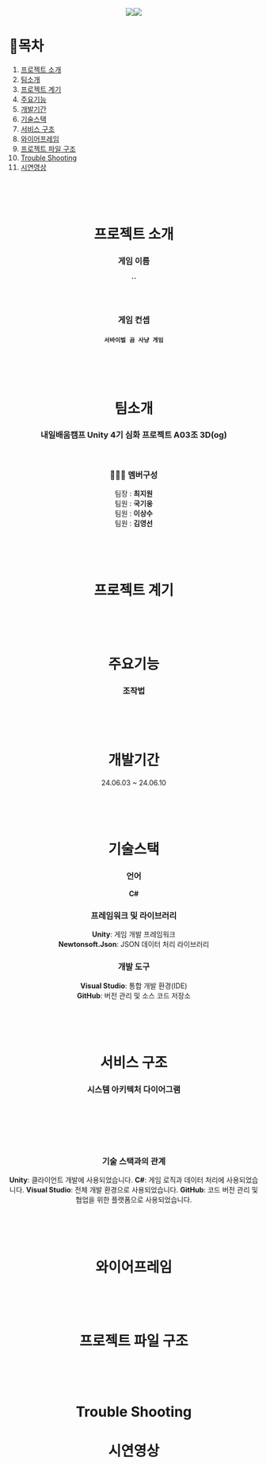 <div align="center">
  



<img src="https://img.shields.io/badge/Unity-000000?style=flat-square&logo=unity&logoColor=white"/><img src="https://img.shields.io/badge/C sharp-512BD4?style=flat-square&logo=csharp&logoColor=white"/>

</div>

# 📖목차

1. [프로젝트 소개](#프로젝트-소개)
2. [팀소개](#팀소개)
3. [프로젝트 계기](#프로젝트-계기)
4. [주요기능](#주요기능)
5. [개발기간](#개발기간)
6. [기술스택](#기술스택)
7. [서비스 구조](#서비스-구조)
8. [와이어프레임](#와이어프레임)
9. [프로젝트 파일 구조](#프로젝트-파일-구조)
10. [Trouble Shooting](#trouble-shooting)
11. [시연영상](#시연영상)
    
<br>
<br>
<br>
<div align="center">
  
# 프로젝트 소개

### 게임 이름

#### **``**

<br>

### 게임 컨셉

####   **`서바이벌 곰 사냥 게임`**
   
<br>
<br>
<br>

# 팀소개
### 내일배움캠프 Unity 4기 심화 프로젝트 A03조 3D(og)

<br>

### 👨‍👨‍👦 **멤버구성**

팀장 : **최지원**<br>
팀원 : **국기웅**<br>
팀원 : **이상수**<br>
팀원 : **김영선**

<br>
<br>
<br>

# 프로젝트 계기

<br>
<br>
<br>

# 주요기능

### 조작법


<br>
<br>
<br>

# 개발기간
24.06.03 ~ 24.06.10

<br>
<br>
<br>

# 기술스택
### 언어
**C#**

### 프레임워크 및 라이브러리
**Unity**: 게임 개발 프레임워크<br>
**Newtonsoft.Json**: JSON 데이터 처리 라이브러리

### 개발 도구
**Visual Studio**: 통합 개발 환경(IDE)<br>
**GitHub**: 버전 관리 및 소스 코드 저장소

<br>
<br>
<br>

# 서비스 구조
### 시스템 아키텍처 다이어그램

<br><br>

<br><br>
### 기술 스택과의 관계
**Unity**: 클라이언트 개발에 사용되었습니다.
**C#**: 게임 로직과 데이터 처리에 사용되었습니다.
**Visual Studio**: 전체 개발 환경으로 사용되었습니다.
**GitHub**: 코드 버전 관리 및 협업을 위한 플랫폼으로 사용되었습니다.


<br><br><br>

# 와이어프레임

<br><br><br>

# 프로젝트 파일 구조
</div>



<br><br><br>

<div align="center">
  
# Trouble Shooting
</div>


<div align="center">
  
# 시연영상
<br><br><br>
